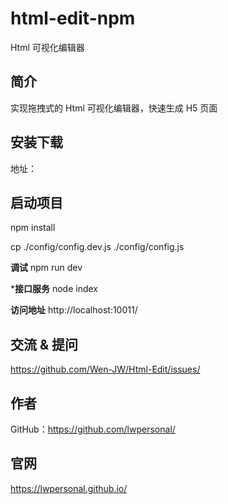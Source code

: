 # html-edit-npm

Html 可视化编辑器

## 简介

实现拖拽式的 Html 可视化编辑器，快速生成 H5 页面

## 安装下载
地址：

## 启动项目

npm install

cp ./config/config.dev.js ./config/config.js

**调试**
npm run dev

***接口服务**
node index

**访问地址**
http://localhost:10011/

## 交流 & 提问

https://github.com/Wen-JW/Html-Edit/issues/

## 作者

GitHub：https://github.com/lwpersonal/

## 官网

https://lwpersonal.github.io/

